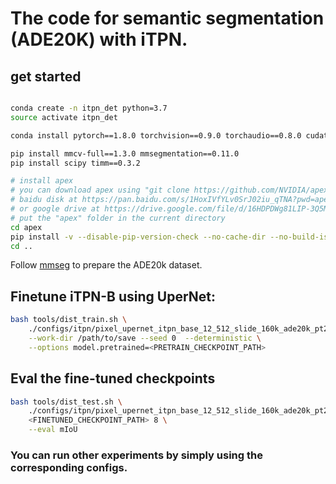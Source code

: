 
# The code for semantic segmentation (ADE20K) with iTPN.

## get started



```bash

conda create -n itpn_det python=3.7
source activate itpn_det

conda install pytorch==1.8.0 torchvision==0.9.0 torchaudio==0.8.0 cudatoolkit=10.2 -c pytorch

pip install mmcv-full==1.3.0 mmsegmentation==0.11.0
pip install scipy timm==0.3.2

# install apex
# you can download apex using "git clone https://github.com/NVIDIA/apex" or get my apex from:
# baidu disk at https://pan.baidu.com/s/1HoxIVfYLv0SrJ02iu_qTNA?pwd=apex password:apex
# or google drive at https://drive.google.com/file/d/16HDPDWg81LIP-3Q5MBy3XC7afjhA7dU6/view?usp=sharing
# put the "apex" folder in the current directory
cd apex
pip install -v --disable-pip-version-check --no-cache-dir --no-build-isolation --global-option="--cpp_ext" --global-option="--cuda_ext" ./
cd ..
```

Follow [mmseg](https://github.com/open-mmlab/mmsegmentation/blob/master/docs/dataset_prepare.md) to prepare the ADE20k dataset.

## Finetune iTPN-B using UperNet:

```bash
bash tools/dist_train.sh \
    ./configs/itpn/pixel_upernet_itpn_base_12_512_slide_160k_ade20k_pt2ft.py 8 \
    --work-dir /path/to/save --seed 0  --deterministic \
    --options model.pretrained=<PRETRAIN_CHECKPOINT_PATH>
```


## Eval the fine-tuned checkpoints

```bash
bash tools/dist_test.sh \
    ./configs/itpn/pixel_upernet_itpn_base_12_512_slide_160k_ade20k_pt2ft.py \
    <FINETUNED_CHECKPOINT_PATH> 8 \
    --eval mIoU
```


### You can run other experiments by simply using the corresponding configs.
